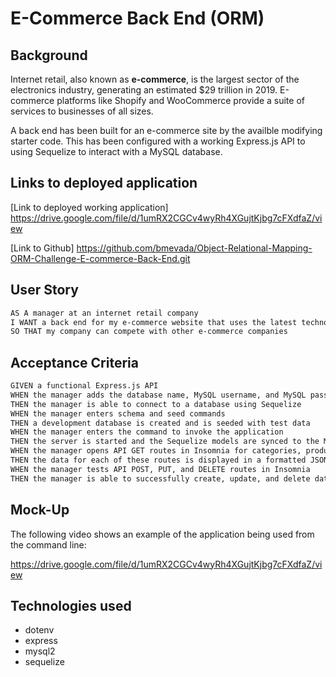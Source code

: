 # E-Commerce Back End (ORM)

## Background

Internet retail, also known as **e-commerce**, is the largest sector of the electronics industry, generating an estimated $29 trillion in 2019. E-commerce platforms like Shopify and WooCommerce provide a suite of services to businesses of all sizes.

A back end has been built for an e-commerce site by the availble modifying starter code. This has been configured with a working Express.js API to using Sequelize to interact with a MySQL database.

## Links to deployed application

[Link to deployed working application] https://drive.google.com/file/d/1umRX2CGCv4wyRh4XGujtKjbg7cFXdfaZ/view

[Link to Github] https://github.com/bmevada/Object-Relational-Mapping-ORM-Challenge-E-commerce-Back-End.git

## User Story

```md
AS A manager at an internet retail company
I WANT a back end for my e-commerce website that uses the latest technologies
SO THAT my company can compete with other e-commerce companies
```

## Acceptance Criteria

```md
GIVEN a functional Express.js API
WHEN the manager adds the database name, MySQL username, and MySQL password to an environment variable file
THEN the manager is able to connect to a database using Sequelize
WHEN the manager enters schema and seed commands
THEN a development database is created and is seeded with test data
WHEN the manager enters the command to invoke the application
THEN the server is started and the Sequelize models are synced to the MySQL database
WHEN the manager opens API GET routes in Insomnia for categories, products, or tags
THEN the data for each of these routes is displayed in a formatted JSON
WHEN the manager tests API POST, PUT, and DELETE routes in Insomnia
THEN the manager is able to successfully create, update, and delete data in the database
```

## Mock-Up

The following video shows an example of the application being used from the command line:

https://drive.google.com/file/d/1umRX2CGCv4wyRh4XGujtKjbg7cFXdfaZ/view

## Technologies used

- dotenv
- express
- mysql2
- sequelize
